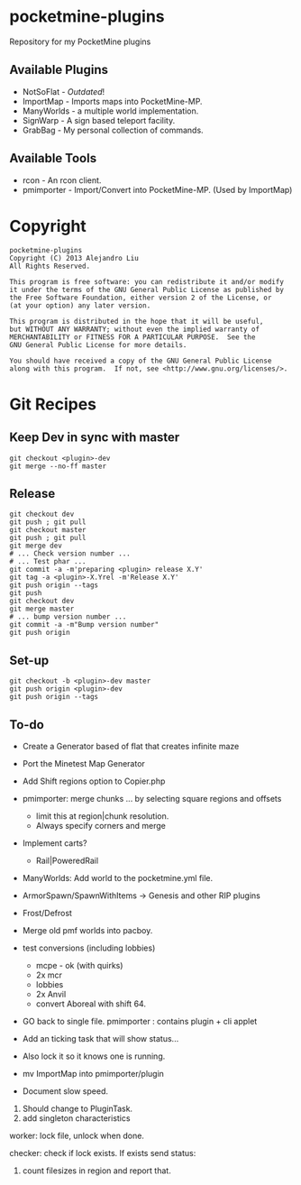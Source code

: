 pocketmine-plugins
==================

Repository for my PocketMine plugins

## Available Plugins

* NotSoFlat - *Outdated*!
* ImportMap - Imports maps into PocketMine-MP.
* ManyWorlds - a multiple world implementation.
* SignWarp - A sign based teleport facility.
* GrabBag - My personal collection of commands.

## Available Tools

* rcon - An rcon client.
* pmimporter - Import/Convert into PocketMine-MP.  (Used by ImportMap)

Copyright
=========

    pocketmine-plugins
    Copyright (C) 2013 Alejandro Liu  
    All Rights Reserved.

    This program is free software: you can redistribute it and/or modify
    it under the terms of the GNU General Public License as published by
    the Free Software Foundation, either version 2 of the License, or
    (at your option) any later version.

    This program is distributed in the hope that it will be useful,
    but WITHOUT ANY WARRANTY; without even the implied warranty of
    MERCHANTABILITY or FITNESS FOR A PARTICULAR PURPOSE.  See the
    GNU General Public License for more details.

    You should have received a copy of the GNU General Public License
    along with this program.  If not, see <http://www.gnu.org/licenses/>.

Git Recipes
===========

## Keep Dev in sync with master

    git checkout <plugin>-dev
    git merge --no-ff master

## Release

    git checkout dev
    git push ; git pull
    git checkout master
    git push ; git pull
    git merge dev
    # ... Check version number ...
    # ... Test phar ...
    git commit -a -m'preparing <plugin> release X.Y'
    git tag -a <plugin>-X.Yrel -m'Release X.Y'
    git push origin --tags
    git push
    git checkout dev
    git merge master
    # ... bump version number ...
    git commit -a -m"Bump version number"
    git push origin

## Set-up

    git checkout -b <plugin>-dev master
    git push origin <plugin>-dev
    git push origin --tags

To-do
-----

* Create a Generator based of flat that creates infinite maze
* Port the Minetest Map Generator
* Add Shift regions option to Copier.php
* pmimporter: merge chunks ... by selecting square regions and offsets
  - limit this at region|chunk resolution.
  - Always specify corners and merge

* Implement carts?
  - Rail|PoweredRail
* ManyWorlds: Add world to the pocketmine.yml file.
* ArmorSpawn/SpawnWithItems -> Genesis and other RIP plugins
* Frost/Defrost
* Merge old pmf worlds into pacboy.

- test conversions (including lobbies)
  - mcpe - ok (with quirks)
  - 2x mcr
  - lobbies
  - 2x Anvil
  - convert Aboreal with shift 64.

- GO back to single file.
  pmimporter : contains plugin + cli applet
- Add an ticking task that will show status...
- Also lock it so it knows one is running.
- mv ImportMap into pmimporter/plugin
- Document slow speed.

1. Should change to PluginTask.
2. add singleton characteristics

worker:
lock file, unlock when done.

checker:
check if lock exists.  If exists send status:
1. count filesizes in region and report that.
